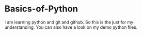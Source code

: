 # Basics-of-Python

I am learning python and git and github. So this is the just for my understanding.
You can also have a look on my demo python files.